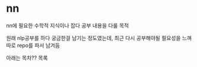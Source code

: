 # nn


nn에 필요한 수학적 지식이나 잡다 공부 내용을 다룰 목적

원래 nlp공부를 하다 궁금한걸 남기는 정도였는데, 최근 다시 공부해야될 필요성을 느껴 따로 repo를 파서 남겨둠


아래는 목차?? 목록


